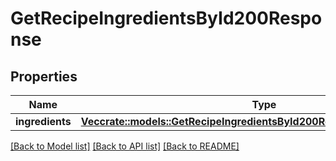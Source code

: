 # GetRecipeIngredientsById200Response

## Properties

Name | Type | Description | Notes
------------ | ------------- | ------------- | -------------
**ingredients** | [**Vec<crate::models::GetRecipeIngredientsById200ResponseIngredientsInner>**](getRecipeIngredientsByID_200_response_ingredients_inner.md) |  | 

[[Back to Model list]](../README.md#documentation-for-models) [[Back to API list]](../README.md#documentation-for-api-endpoints) [[Back to README]](../README.md)


